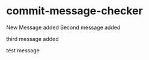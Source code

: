 # commit-message-checker

New Message added
Second message added

third message added

test message
